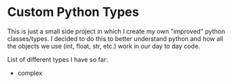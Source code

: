 # Custom Python Types

This is just a small side project in which I create my own "improved" python classes/types. I decided to do this to better understand python and how all the objects we use (int, float, str, etc.) work in our day to day code.

List of different types I have so far:

- complex